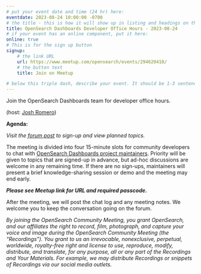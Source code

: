 ```yaml
---
# put your event date and time (24 hr) here:
eventdate: 2023-08-24 10:00:00 -0700
# the title - this is how it will show up in listing and headings on the site:
title: OpenSearch Dashboards Developer Office Hours - 2023-08-24
# if your event has an online component, put it here:
online: true
# This is for the sign up button
signup:
    # the link URL
    url: https://www.meetup.com/opensearch/events/294620410/
    # the button text
    title: Join on Meetup

# below this triple dash, describe your event. It should be 1-3 sentences
---
```


Join the OpenSearch Dashboards team for developer office hours.

(host: [Josh Romero](https://github.com/joshuarrrr))

**Agenda:**

*Visit the [forum post](https://forum.opensearch.org/t/opensearch-dashboards-developer-office-hours-2023-08-24/14913) to sign-up and view planned topics.*

The meeting is divided into four 15-minute slots for community developers to chat with [OpenSearch Dashboards project maintainers](https://github.com/opensearch-project/OpenSearch-Dashboards/blob/main/MAINTAINERS.md). Priority will be given to topics that are signed-up in advance, but ad-hoc discussions are welcome in any remaining time. If there are no sign-ups, maintainers will present a brief knowledge-sharing session or demo and the meeting may end early.

***Please see Meetup link for URL and required passcode.***

After the meeting, we will post the chat log and any meeting notes. We welcome you to keep the conversation going on the forum.

*By joining the OpenSearch Community Meeting, you grant OpenSearch, and our affiliates the right to record, film, photograph, and capture your voice and image during the OpenSearch Community Meeting (the “Recordings”). You grant to us an irrevocable, nonexclusive, perpetual, worldwide, royalty-free right and license to use, reproduce, modify, distribute, and translate, for any purpose, all or any part of the Recordings and Your Materials. For example, we may distribute Recordings or snippets of Recordings via our social media outlets.*
